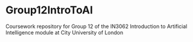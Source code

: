 # Group12IntroToAI
Coursework repository for Group 12 of the IN3062 Introduction to Artificial Intelligence module at City University of London
